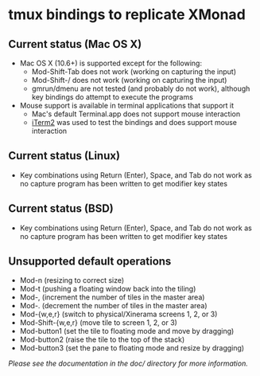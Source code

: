 tmux bindings to replicate XMonad
=================================

Current status (Mac OS X)
-------------------------
* Mac OS X (10.6+) is supported except for the following:
    * Mod-Shift-Tab does not work (working on capturing the input)
    * Mod-Shift-/ does not work (working on capturing the input)
    * gmrun/dmenu are not tested (and probably do not work), although key
      bindings do attempt to execute the programs
* Mouse support is available in terminal applications that support it
    * Mac's default Terminal.app does not support mouse interaction
    * [iTerm2](http://www.iterm2.com) was used to test the bindings and does
      support mouse interaction

Current status (Linux)
----------------------
* Key combinations using Return (Enter), Space, and Tab do not work as no
  capture program has been written to get modifier key states

Current status (BSD)
--------------------
* Key combinations using Return (Enter), Space, and Tab do not work as no
  capture program has been written to get modifier key states

Unsupported default operations
------------------------------
* Mod-n (resizing to correct size)
* Mod-t (pushing a floating window back into the tiling)
* Mod-, (increment the number of tiles in the master area)
* Mod-. (decrement the number of tiles in the master area)
* Mod-{w,e,r} (switch to physical/Xinerama screens 1, 2, or 3)
* Mod-Shift-{w,e,r} (move tile to screen 1, 2, or 3)
* Mod-button1 (set the tile to floating mode and move by dragging)
* Mod-button2 (raise the tile to the top of the stack)
* Mod-button3 (set the pane to floating mode and resize by dragging)

_Please see the documentation in the doc/ directory for more information._


